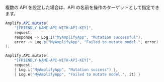複数の API を設定した場合は、API の名前を操作のターゲットとして指定できます。

<amplify-block-switcher> <amplify-block name="Java">

```java
Amplify.API.mutate(
    "[FRIENDLY-NAME-API-WITH-API-KEY]",
    request,
    response -> Log.i("MyAmplifyApp", "Mutation successful"),
    error -> Log.e("MyAmplifyApp", "Failed to mutate model.", error)
);
```

</amplify-block> <amplify-block name="Kotlin">

```kotlin
Amplify.API.mutate(
    "[FRIENDLY-NAME-API-WITH-API-KEY]",
    request,
    { Log.i("MyAmplifyApp", "Mutation success") },
    { Log.e("MyAmplifyApp", "Failed to mutate model.", it) }

```

</amplify-block> </amplify-block-switcher>
